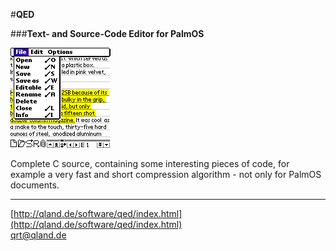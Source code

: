 #**QED**

###**Text- and Source-Code Editor for PalmOS**

![Screenshot](https://github.com/qrti/QED/blob/master/Screenshot.gif)

Complete C source, containing some interesting pieces of code, for example a very fast and short compression algorithm - not only for PalmOS documents.

----------

[http://qland.de/software/qed/index.html](http://qland.de/software/qed/index.html)  
[qrt@qland.de](mailto:qrt@qland.de)